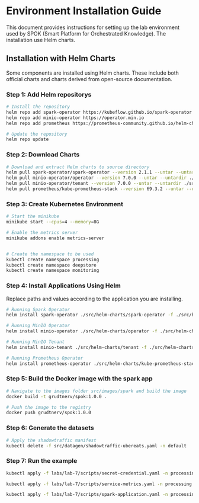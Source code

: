 # Environment Installation Guide

This document provides instructions for setting up the lab environment used by SPOK (Smart Platform for Orchestrated Knowledge). The installation use Helm charts.

## Installation with Helm Charts

Some components are installed using Helm charts. These include both official charts and charts derived from open-source documentation.

### Step 1: Add Helm repositorys

```sh
# Install the repository
helm repo add spark-operator https://kubeflow.github.io/spark-operator
helm repo add minio-operator https://operator.min.io
helm repo add prometheus https://prometheus-community.github.io/helm-charts

# Update the repository
helm repo update
```

### Step 2: Download Charts

```sh
# Download and extract Helm charts to source directory
helm pull spark-operator/spark-operator --version 2.1.1 --untar --untardir ./src/helm-charts
helm pull minio-operator/operator --version 7.0.0 --untar --untardir ./src/helm-charts
helm pull minio-operator/tenant --version 7.0.0 --untar --untardir ./src/helm-charts
helm pull prometheus/kube-prometheus-stack --version 69.3.2 --untar --untardir ./src/helm-charts
```

### Step 3: Create Kubernetes Environment

```sh
# Start the minikube
minikube start --cpus=4 --memory=8G

# Enable the metrics server
minikube addons enable metrics-server


# Create the namespace to be used
kubectl create namespace processing
kubectl create namespace deepstore
kubectl create namespace monitoring
```

### Step 4: Install Applications Using Helm

Replace paths and values according to the application you are installing.

```sh
# Running Spark Operator
helm install spark-operator ./src/helm-charts/spark-operator -f ./src/helm-charts/spark-operator/values.yaml -n processing

# Running MinIO Operator
helm install minio-operator ./src/helm-charts/operator -f ./src/helm-charts/operator/values.yaml -n deepstore

# Running MinIO Tenant
helm install minio-tenant ./src/helm-charts/tenant -f ./src/helm-charts/tenant/values.yaml -n deepstore

# Running Prometheus Operator
helm install prometheus-operator ./src/helm-charts/kube-prometheus-stack -f ./src/helm-charts/kube-prometheus-stack/values.yaml -n monitoring

```

### Step 5: Build the Docker image with the spark app

```sh
# Navigate to the images folder src/images/spark and build the image
docker build -t grudtnerv/spok:1.0.0 .

# Push the image to the registry
docker push grudtnerv/spok:1.0.0 
```


### Step 6: Generate the datasets

```sh
# Apply the shadowtraffic manifest
kubectl delete -f src/datagen/shadowtraffic-ubereats.yaml -n default
```


### Step 7: Run the example

```sh
kubectl apply -f labs/lab-7/scripts/secret-credential.yaml -n processing

kubectl apply -f labs/lab-7/scripts/service-metrics.yaml -n processing

kubectl apply -f labs/lab-7/scripts/spark-application.yaml -n processing
```




